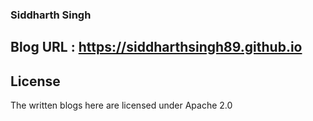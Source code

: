 ### Siddharth Singh 
## Blog URL : https://siddharthsingh89.github.io

## License
The written blogs here are licensed under Apache 2.0

